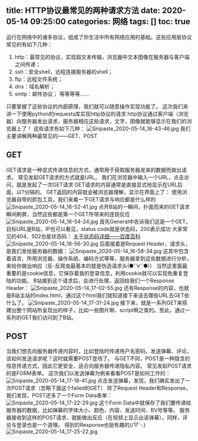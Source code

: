 title: HTTP协议最常见的两种请求方法
date: 2020-05-14 09:25:00
categories: 网络
tags: []
toc: true
---
运行在网络中的诸多协议，组成了你生活中所有网络应用的基础。这些应用层协议常见的有如下几种：
 1. http：最常见的协议，实现超文本传输，浏览器中文本图像在服务器与客户端之间传递；
 2. ssh：安全shell，远程连接服务器的shell；
 3. ftp：远程文件系统；
 4. dns：域名解析；
 5. smtp：邮件协议；
等等等等……

只要掌握了这些协议的内部原理，我们就可以随意操作实现功能了。
这次我们来讲一下使用python的requests库实现http协议的请求
http协议通过客户端（浏览器）向服务器发出请求，服务器相应这些请求，文字，图像就能够显示在我们的浏览器上了！
这些请求有如下几种：
![Snipaste_2020-05-14_16-43-46.jpg][1]
我们主要讲解两种最常见的——GET、POST

## GET ##

GET请求是一种显式传递信息的方式，通常用于获取服务器发来的数据而做出请求。
常见发起GET请求的方式就是URL。
我们在浏览器中输入一个URL，点击访问，就是发起了一次GET请求
GET请求的内容通常是直接显式地显示在URL后面，以?分隔的。
GET返回的内容就会被浏览器理解，显示在界面上了：
使用浏览器自带的抓包工具，我们来看一下GET请求与响应都是什么样的
![Snipaste_2020-05-14_16-52-41.jpg][2]
点开B站的一瞬间，扑面而来的GET请求瞬间刷屏，当然这些都是第一个GET所带来的连锁反应
![Snipaste_2020-05-14_16-54-24.jpg][3]
首先General中告诉我们这是一个GET，目标URL是B站，IP也可以看见，status code就是状态码，200表示成功
大家常见的404、502也是状态码：        [关于状态码详细——百度百科][4]
![Snipaste_2020-05-14_16-56-30.jpg][5]
后面接着是Request Header，请求头，是我们发给服务器的数据：
![Snipaste_2020-05-14_16-58-34.jpg][6]
这其中包含着语言、所用浏览器、操作系统、编码方式等等，服务器拿到这些数据进行分析，来给你做出响应（反-反爬虫最基本的就是伪造请求头(●ˇ∀ˇ●)）
当然这里面最重要的是cookie信息，它保存着我的登录信息，利用cookie就可以实现免重复登陆的功能。
B站接到这个请求后，会进行处理，返回给我们一个Response Header：
![Snipaste_2020-05-14_17-02-55.jpg][7]
还有Response的内容，也就是B站主站的index.html，通过这个html我们就知道接下来该去哪些URL去GET些什么了。
![Snipaste_2020-05-14_17-31-24.jpg][8]
接下来，就是一系列GET来搭建出整个网站所呈现出的样子，比如一些图片啊、script啊之类的。至此，通过一系列的GET我们访问到了B站。

## POST ##

当我们想去向服务器传递内容时，比如登陆时传递用户名密码，发送弹幕、评论，该如何发送请求呢？这时就需要POST登场了。
与GET不同，POST是一种隐含的信息传递方式，因此它更安全，适合向服务器传递隐私内容。
常见发起POST请求的是FORM表单。
这次我们以发送弹幕为例来看看POST是如何工作的：
![Snipaste_2020-05-14_17-18-41.jpg][9]
点击发送弹幕，发现，我们确实发出了一次POST请求（忽略下面这个failed的GET）
除了Request Header和Response，我们发现，POST还多了一个Form Data表单：
![Snipaste_2020-05-14_17-22-29.jpg][10]
这个Form Data中就保存了我们要传递给服务器的数据，比如弹幕的字体大小、颜色、内容、发送时间、BV号等等。
服务器接收到这样的POST请求，就能做出反应（在视频上显示出该弹幕），同样，评论与登录也是一个道理。
得到的Response也挺有趣的(/▽＼)
![Snipaste_2020-05-14_17-25-22.jpg][11]


  [1]: /old_images/2020/05/1596536276.jpg
  [2]: /old_images/2020/05/1113348697.jpg
  [3]: /old_images/2020/05/330527918.jpg
  [4]: https://baike.baidu.com/item/HTTP%E7%8A%B6%E6%80%81%E7%A0%81/5053660?fr=aladdin
  [5]: /old_images/2020/05/1088359098.jpg
  [6]: /old_images/2020/05/3068723404.jpg
  [7]: /old_images/2020/05/2576890486.jpg
  [8]: /old_images/2020/05/2978689860.jpg
  [9]: /old_images/2020/05/1187310326.jpg
  [10]: /old_images/2020/05/910319602.jpg
  [11]: /old_images/2020/05/963849757.jpg
